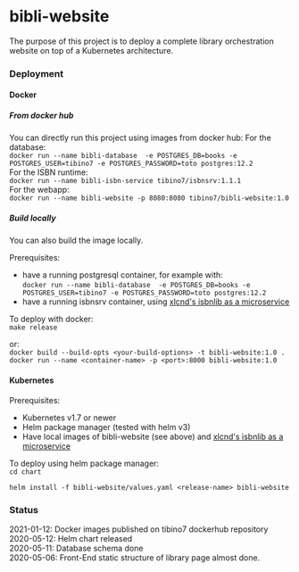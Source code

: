 # bibli-website

The purpose of this project is to deploy a complete library orchestration website on top of a Kubernetes architecture. 

### Deployment
#### Docker

##### From docker hub
You can directly run this project using images from docker hub:
For the database:    
`docker run --name bibli-database  -e POSTGRES_DB=books -e POSTGRES_USER=tibino7 -e POSTGRES_PASSWORD=toto postgres:12.2 `    
For the ISBN runtime:    
`docker run --name bibli-isbn-service tibino7/isbnsrv:1.1.1 `    
For the webapp:    
`docker run --name bibli-website -p 8080:8080 tibino7/bibli-website:1.0 `

##### Build locally
You can also build the image locally.

Prerequisites: 
- have a running postgresql container, for example with:    
`docker run --name bibli-database  -e POSTGRES_DB=books -e POSTGRES_USER=tibino7 -e POSTGRES_PASSWORD=toto postgres:12.2 `
- have a running isbnsrv container, using [xlcnd's isbnlib as a microservice](https://github.com/xlcnd/isbnsrv)    

To deploy with docker:    
`make release`

or:    
`docker build --build-opts <your-build-options> -t bibli-website:1.0 .`    
`docker run --name <container-name> -p <port>:8000 bibli-website:1.0`

#### Kubernetes
Prerequisites:
- Kubernetes v1.7 or newer
- Helm package manager (tested with helm v3)
- Have local images of bibli-website (see above) and [xlcnd's isbnlib as a microservice](https://github.com/xlcnd/isbnsrv)    

To deploy using helm package manager:    
`cd chart`

`helm install -f bibli-website/values.yaml <release-name> bibli-website`

### Status
2021-01-12: Docker images published on tibino7 dockerhub repository
2020-05-12: Helm chart released    
2020-05-11: Database schema done    
2020-05-06: Front-End static structure of library page almost done. 